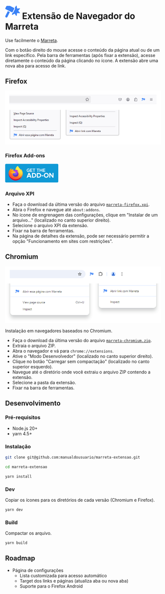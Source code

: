# ![Ícone do Marreta](./icons/icon48.png "Ícone do Marreta") Extensão de Navegador do Marreta

Use facilmente o [Marreta](https://marreta.pcdomanual.com/).

Com o botão direito do mouse acesse o conteúdo da página atual ou de um link específico. Pela barra de ferramentas (após fixar a extensão), acesse diretamente o conteúdo da página clicando no ícone. A extensão abre uma nova aba para acesso de link.

## Firefox

![Firefox](./readme-assets/firefox.jpg "Firefox")

### Firefox Add-ons

[![Get the add-on](readme-assets/amo_badge.png 'Get the add-on')](https://addons.mozilla.org/en-US/firefox/addon/marreta/)

### Arquivo XPI

- Faça o download da última versão do arquivo [`marreta-firefox.xpi`](https://github.com/manualdousuario/marreta-extensao/releases).
- Abra o Firefox e navegue até `about:addons`.
- No ícone de engrenagem das configurações, clique em "Instalar de um arquivo..." (localizado no canto superior direito).
- Selecione o arquivo XPI da extensão.
- Fixar na barra de ferramentas.
- Na página de detalhes da extensão, pode ser necessário permitir a opção "Funcionamento em sites com restrições".

## Chromium

![Chromium](./readme-assets/chromium.jpg "Chromium")

Instalação em navegadores baseados no Chromium.

- Faça o download da última versão do arquivo [`marreta-chromium.zip`](https://github.com/manualdousuario/marreta-extensao/releases).
- Extraia o arquivo ZIP.
- Abra o navegador e vá para `chrome://extensions`.
- Ative o "Modo Desenvolvedor" (localizado no canto superior direito).
- Clique no botão "Carregar sem compactação" (localizado no canto superior esquerdo).
- Navegue até o diretório onde você extraiu o arquivo ZIP contendo a extensão.
- Selecione a pasta da extensão.
- Fixar na barra de ferramentas.

## Desenvolvimento

### Pré-requisitos

- Node.js 20+
- yarn 4.5+

### Instalação

```bash
git clone git@github.com:manualdousuario/marreta-extensao.git
```

```bash
cd marreta-extensao
```

```bash
yarn install
```

### Dev

Copiar os ícones para os diretórios de cada versão (Chromium e Firefox).

```bash
yarn dev
```

### Build

Compactar os arquivo.

```bash
yarn build
```

## Roadmap

- Página de configurações
    - Lista customizada para acesso automático
    - Target dos links e páginas (atualiza aba ou nova aba)
    - Suporte para o Firefox Android
